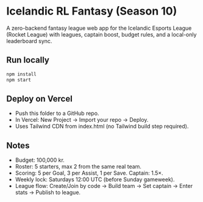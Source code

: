 # Icelandic RL Fantasy (Season 10)

A zero-backend fantasy league web app for the Icelandic Esports League (Rocket League) with leagues, captain boost, budget rules, and a local-only leaderboard sync.

## Run locally
```bash
npm install
npm start
```

## Deploy on Vercel
- Push this folder to a GitHub repo.
- In Vercel: New Project → Import your repo → Deploy.
- Uses Tailwind CDN from index.html (no Tailwind build step required).

## Notes
- Budget: 100,000 kr.
- Roster: 5 starters, max 2 from the same real team.
- Scoring: 5 per Goal, 3 per Assist, 1 per Save. Captain: 1.5×.
- Weekly lock: Saturdays 12:00 UTC (before Sunday gameweek).
- League flow: Create/Join by code → Build team → Set captain → Enter stats → Publish to league.
